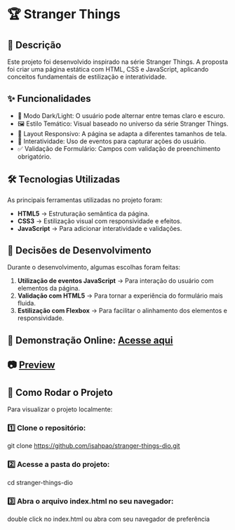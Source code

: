 # 

### 

# 🏆 Stranger Things

## 📌 Descrição

Este projeto foi desenvolvido inspirado na série Stranger Things. A proposta foi criar uma página estática com HTML, CSS e JavaScript, aplicando conceitos fundamentais de estilização e interatividade.

## ✨ Funcionalidades

- 🌙 Modo Dark/Light: O usuário pode alternar entre temas claro e escuro.
- 🖼️ Estilo Temático: Visual baseado no universo da série Stranger Things.
- 📱 Layout Responsivo: A página se adapta a diferentes tamanhos de tela.
- 🧠 Interatividade: Uso de eventos para capturar ações do usuário.
- ✅ Validação de Formulário: Campos com validação de preenchimento obrigatório.

## 🛠️ Tecnologias Utilizadas

As principais ferramentas utilizadas no projeto foram:

- **HTML5** → Estruturação semântica da página.
- **CSS3** → Estilização visual com responsividade e efeitos.
- **JavaScript** → Para adicionar interatividade e validações.

## 🧠 Decisões de Desenvolvimento
Durante o desenvolvimento, algumas escolhas foram feitas:

1. **Utilização de eventos JavaScript** → Para interação do usuário com elementos da página.
2. **Validação com HTML5** → Para tornar a experiência do formulário mais fluida.
3. **Estilização com Flexbox** → Para facilitar o alinhamento dos elementos e responsividade.

   

## 🔗 Demonstração Online: [Acesse aqui](https://isahpao.github.io/stranger-things-dio/)


## 📷 [Preview](https://github.com/isahpao/stranger-things-dio/blob/main/images/backgrounds/stranger-things.png?raw=true)


## 🚀 Como Rodar o Projeto

Para visualizar o projeto localmente:

### **1️⃣ Clone o repositório:**

git clone https://github.com/isahpao/stranger-things-dio.git

### **2️⃣ Acesse a pasta do projeto:**

cd stranger-things-dio

### **3️⃣ Abra o arquivo index.html no seu navegador:**

double click no index.html ou abra com seu navegador de preferência
